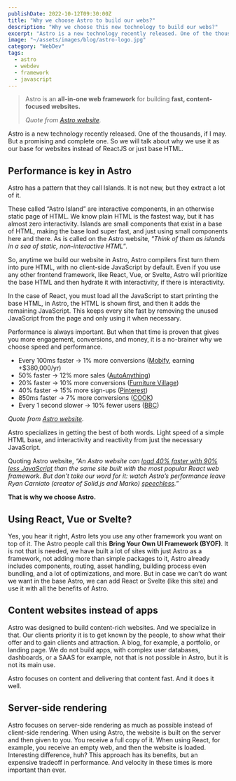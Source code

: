 ```yaml
---
publishDate: 2022-10-12T09:30:00Z
title: "Why we choose Astro to build our webs?"
description: "Why we choose this new technology to build our webs?"
excerpt: "Astro is a new technology recently released. One of the thousands, if I may. But a promising and complete one. So we will talk about why we use it as our base for websites instead of ReactJS or just base HTML."
image: "~/assets/images/blog/astro-logo.jpg"
category: "WebDev"
tags:
  - astro
  - webdev
  - framework
  - javascript
---
```


> Astro is an **all-in-one web framework** for building **fast, content-focused websites.**
>
> _Quote from [Astro website](https://astro.build/)._

Astro is a new technology recently released. One of the thousands, if I may. But a promising and complete one. So we will talk about why we use it as our base for websites instead of ReactJS or just base HTML.

## Performance is key in Astro

Astro has a pattern that they call Islands. It is not new, but they extract a lot of it.

These called “Astro Island” are interactive components, in an otherwise static page of HTML. We know plain HTML is the fastest way, but it has almost zero interactivity. Islands are small components that exist in a base of HTML, making the base load super fast, and just using small components here and there. As is called on the Astro website, “_Think of them as islands in a sea of static, non-interactive HTML_”_._

So, anytime we build our website in Astro, Astro compilers first turn them into pure HTML, with no client-side JavaScript by default. Even if you use any other frontend framework, like React, Vue, or Svelte, Astro will prioritize the base HTML and then hydrate it with interactivity, if there is interactivity.

In the case of React, you must load all the JavaScript to start printing the base HTML, in Astro, the HTML is shown first, and then it adds the remaining JavaScript. This keeps every site fast by removing the unused JavaScript from the page and only using it when necessary.

Performance is always important. But when that time is proven that gives you more engagement, conversions, and money, it is a no-brainer why we choose speed and performance.

- Every 100ms faster → 1% more conversions ([Mobify](https://web.dev/why-speed-matters/), earning +$380,000/yr)
- 50% faster → 12% more sales ([AutoAnything](https://www.digitalcommerce360.com/2010/08/19/web-accelerator-revs-conversion-and-sales-autoanything/))
- 20% faster → 10% more conversions ([Furniture Village](https://www.thinkwithgoogle.com/intl/en-gb/marketing-strategies/app-and-mobile/furniture-village-and-greenlight-slash-page-load-times-boosting-user-experience/))
- 40% faster → 15% more sign-ups ([Pinterest](https://medium.com/pinterest-engineering/driving-user-growth-with-performance-improvements-cfc50dafadd7))
- 850ms faster → 7% more conversions ([COOK](https://web.dev/why-speed-matters/))
- Every 1 second slower → 10% fewer users ([BBC](https://www.creativebloq.com/features/how-the-bbc-builds-websites-that-scale))

_Quote from [Astro website](https://astro.build/)._

Astro specializes in getting the best of both words. Light speed of a simple HTML base, and interactivity and reactivity from just the necessary JavaScript.

Quoting Astro website, *“An Astro website can [load 40% faster with 90% less JavaScript](https://twitter.com/t3dotgg/status/1437195415439360003) than the same site built with the most popular React web framework. But don’t take our word for it: watch Astro’s performance leave Ryan Carniato (creator of Solid.js and Marko) [speechless](https://youtu.be/2ZEMb_H-LYE?t=8163).”*

**That is why we choose Astro.**

## Using React, Vue or Svelte?

Yes, you hear it right, Astro lets you use any other framework you want on top of it. The Astro people call this **Bring Your Own UI Framework (BYOF)**. It is not that is needed, we have built a lot of sites with just Astro as a framework, not adding more than simple packages to it, Astro already includes components, routing, asset handling, building process even bundling, and a lot of optimizations, and more. But in case we can’t do want we want in the base Astro, we can add React or Svelte (like this site) and use it with all the benefits of Astro.

## Content websites instead of apps

Astro was designed to build content-rich websites. And we specialize in that. Our clients priority it is to get known by the people, to show what their offer and to gain clients and attraction. A blog, for example, a portfolio, or landing page. We do not build apps, with complex user databases, dashboards, or a SAAS for example, not that is not possible in Astro, but it is not its main use.

Astro focuses on content and delivering that content fast. And it does it well.

## Server-side rendering

Astro focuses on server-side rendering as much as possible instead of client-side rendering. When using Astro, the website is built on the server and then given to you. You receive a full copy of it. When using React, for example, you receive an empty web, and then the website is loaded. Interesting difference, huh? This approach has its benefits, but an expensive tradeoff in performance. And velocity in these times is more important than ever.
